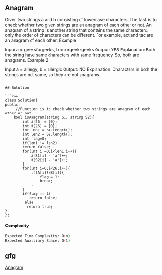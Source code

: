 ## Anagram
Given two strings a and b consisting of lowercase characters. The task is to check whether two given strings are an anagram of each other or not. An anagram of a string is another string that contains the same characters, only the order of characters can be different. For example, act and tac are an anagram of each other.
Example 

Input:a = geeksforgeeks, b = forgeeksgeeks
Output: YES
Explanation: Both the string have same characters with
        same frequency. So, both are anagrams.
Example 2:

Input:a = allergy, b = allergic
Output: NO
Explanation: Characters in both the strings are 
        not same, so they are not anagrams.
```

## Solution 

```c++
class Solution{
public:
     //Function is to check whether two strings are anagram of each other or not.
    bool isAnagram(string S1, string S2){
        int A[26] = {0};
        int B[26] = {0};
        int len1 = S1.length();
        int len2 = S2.length();
        int flag=0;
        if(len1 != len2)
        return false;
        for(int i =0;i<len1;i++){
            A[S1[i] - 'a']++;
            B[S2[i] - 'a']++;
        }
        for(int i=0;i<26;i++){
            if(A[i]!=B[i]){
                flag = 1;
                break;
            }
        }
        if(flag == 1)
           return false;
         else 
          return true;
}
};

```
#### Complexity
```bash
Expected Time Complexity: O(n)
Expected Auxiliary Space: O(1)


```
## gfg
[Anagram](https://practice.geeksforgeeks.org/problems/anagram-1587115620/1?page=1&category[]=Strings&sortBy=submissions)
